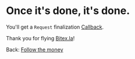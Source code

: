 # Once it's done, it's done.

You'll get a `Request` finalization [Callback](/docs/concierge/callbacks).

Thank you for flying [Bitex.la](https://sandbox.bitex.la/)!

<div class="footer-nav">
  <span>
    Back:
    <a href="/concierge/follow">Follow the money</a>
  </span>
</div>

